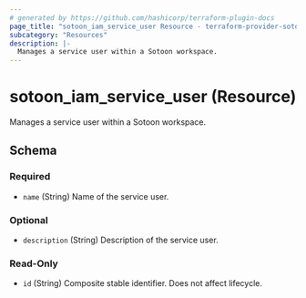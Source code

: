 ```yaml
---
# generated by https://github.com/hashicorp/terraform-plugin-docs
page_title: "sotoon_iam_service_user Resource - terraform-provider-sotoon"
subcategory: "Resources"
description: |-
  Manages a service user within a Sotoon workspace.
---
```


# sotoon_iam_service_user (Resource)

Manages a service user within a Sotoon workspace.



<!-- schema generated by tfplugindocs -->
## Schema

### Required

- `name` (String) Name of the service user.

### Optional

- `description` (String) Description of the service user.

### Read-Only

- `id` (String) Composite stable identifier. Does not affect lifecycle.
